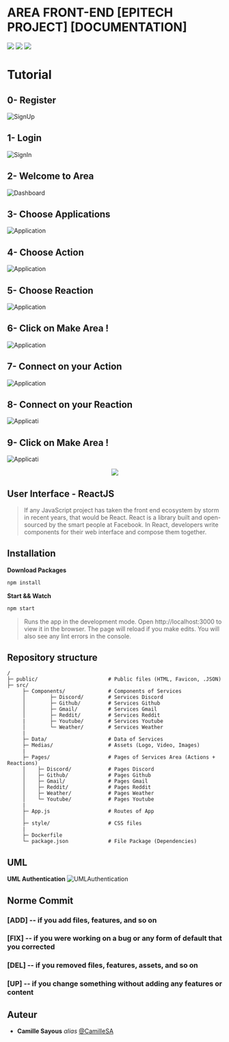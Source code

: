 
# AREA FRONT-END [EPITECH PROJECT] [DOCUMENTATION]

<a href="https://img.shields.io/badge/MADE%20WITH-REACTJS-blueviolet" alt="ReactJS">
        <img src="https://img.shields.io/badge/MADE%20WITH-REACTJS-blueviolet" /></a>
<a href="https://img.shields.io/badge/MADE%20WITH-NPM-brightgreen" alt="NPM">
        <img src="https://img.shields.io/badge/MADE%20WITH-NPM-brightgreen" /></a>
<a href="https://img.shields.io/badge/MADE%20WITH-JAVASCRIPT-yellow" alt="Javascript">
        <img src="https://img.shields.io/badge/MADE%20WITH-JAVASCRIPT-yellow" /></a>

# Tutorial

## 0- Register
![SignUp](https://github.com/EpitechIT2020/B-YEP-500-PAR-5-1-area-angelina.colas/blob/front-app-web/WebClient/src/media/Screens/OrdinateurSignUp.png)

## 1- Login

![SignIn](https://github.com/EpitechIT2020/B-YEP-500-PAR-5-1-area-angelina.colas/blob/front-app-web/WebClient/src/media/Screens/OrdinateurSignIn.png)

## 2- Welcome to Area

![Dashboard](https://github.com/EpitechIT2020/B-YEP-500-PAR-5-1-area-angelina.colas/blob/front-app-web/WebClient/src/media/Screens/OrdinateurDashboard.png)

## 3- Choose Applications

![Application](https://github.com/EpitechIT2020/B-YEP-500-PAR-5-1-area-angelina.colas/blob/front-app-web/WebClient/src/media/Screens/OrdinateurChooseApp.png)

## 4- Choose Action

![Application](https://github.com/EpitechIT2020/B-YEP-500-PAR-5-1-area-angelina.colas/blob/front-app-web/WebClient/src/media/Screens/OrdinateurChooseAction.png)

## 5- Choose Reaction

![Application](https://github.com/EpitechIT2020/B-YEP-500-PAR-5-1-area-angelina.colas/blob/front-app-web/WebClient/src/media/Screens/OrdinateurChooseReaction.png)

## 6- Click on Make Area !

![Application](https://github.com/EpitechIT2020/B-YEP-500-PAR-5-1-area-angelina.colas/blob/front-app-web/WebClient/src/media/Screens/OrdinateurMakeArea.png)


## 7- Connect on your Action

![Application](https://github.com/EpitechIT2020/B-YEP-500-PAR-5-1-area-angelina.colas/blob/front-app-web/WebClient/src/media/Screens/OrdinateurConnectAction.png)


## 8- Connect on your Reaction

![Applicati](https://github.com/EpitechIT2020/B-YEP-500-PAR-5-1-area-angelina.colas/blob/front-app-web/WebClient/src/media/Screens/OrdinateurConnectReaction.png)

## 9- Click on Make Area !

![Applicati](https://github.com/EpitechIT2020/B-YEP-500-PAR-5-1-area-angelina.colas/blob/front-app-web/WebClient/src/media/Screens/OrdinateurClickMakeArea.png)


<p align="center">
  <img src="https://github.com/EpitechIT2020/B-YEP-500-PAR-5-1-area-angelina.colas/blob/front-app-web/WebClient/public/logo-react-js.png" />
</p>

## User Interface - ReactJS


>If any JavaScript project has taken the front end ecosystem by storm in recent years, that would be React. React is a library built and open-sourced by the smart people at Facebook. In React, developers write components for their web interface and compose them together.

## Installation

**Download Packages**

```sh
npm install
```
**Start && Watch**

```sh
npm start
```
>Runs the app in the development mode.
Open http://localhost:3000 to view it in the browser.
The page will reload if you make edits.
You will also see any lint errors in the console.

## Repository structure

```
/
├─ public/                       # Public files (HTML, Favicon, .JSON)
├─ src/
     ├─ Components/              # Components of Services
     │        ├─ Discord/        # Services Discord
     │        ├─ Github/         # Services Github
     │        ├─ Gmail/          # Services Gmail
     │        ├─ Reddit/         # Services Reddit
     |        ├─ Youtube/        # Services Youtube
     │        └─ Weather/        # Services Weather
     |
     ├─ Data/                    # Data of Services
     ├─ Medias/                  # Assets (Logo, Video, Images)
     |
     ├─ Pages/                   # Pages of Services Area (Actions + Reactions)
     │    ├─ Discord/            # Pages Discord
     │    ├─ Github/             # Pages Github
     │    ├─ Gmail/              # Pages Gmail
     │    ├─ Reddit/             # Pages Reddit
     │    ├─ Weather/            # Pages Weather
     │    └─ Youtube/            # Pages Youtube
     |
     ├─ App.js                   # Routes of App
     │
     ├─ style/                   # CSS files 
     |
     ├─ Dockerfile
     └─ package.json             # File Package (Dependencies)

```

## UML

**UML Authentication**
![UMLAuthentication](https://github.com/EpitechIT2020/B-YEP-500-PAR-5-1-area-angelina.colas/blob/front-app-web/WebClient/src/media/AuthenticationUML.png)


## Norme Commit

  ### [ADD] -- if you add files, features, and so on
  ### [FIX] -- if you were working on a bug or any form of default that you corrected 
  ### [DEL] -- if you removed files, features, assets, and so on
  ### [UP] -- if you change something without adding any features or content



## Auteur
* **Camille Sayous** _alias_ [@CamilleSA](https://github.com/CamilleSA)
